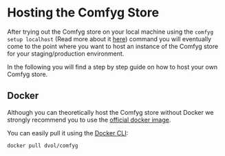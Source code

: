 ﻿# Hosting the Comfyg Store

After trying out the Comfyg store on your local machine using the `comfyg setup localhost` (Read more about
it [here](cli/command_setup_localhost.md)) command you will eventually come to the point where you want to host an
instance of the Comfyg store for your staging/production environment.

In the following you will find a step by step guide on how to host your own Comfyg store.

## Docker

Although you can theoretically host the Comfyg store without Docker we strongly recommend you to use
the [official docker image](https://hub.docker.com/r/dvol/comfyg).

You can easily pull it using the [Docker CLI](https://docs.docker.com/engine/reference/commandline/cli/):

```shell
docker pull dvol/comfyg
```
